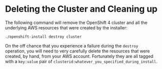 # Deleting the Cluster and Cleaning up
The following command will remove the OpenShift 4 cluster and all the underlying
AWS resources that were created by the installer:

    ./openshift-install destroy cluster

On the off chance that you experience a failure during the `destroy`
operation, you will need to very carefully delete the resources that were
created, by hand, from your AWS account. Fortunately they are all tagged with
a `key:value` pair of `clusterid:whatever_you_specified_during_install`.
